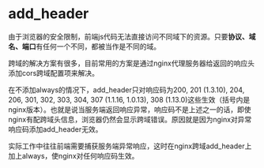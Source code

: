 # add\_header

由于浏览器的安全限制，前端js代码无法直接访问不同域下的资源。只要**协议、域名、端口**有任何一个不同，都被当作是不同的域。

跨域的解决方案有很多，目前常用的方案是通过nginx代理服务器给返回的响应头添加cors跨域配置项来解决。

在不添加always的情况下，add\_header只对响应码为200, 201 \(1.3.10\), 204, 206, 301, 302, 303, 304, 307 \(1.1.16, 1.0.13\), 308 \(1.13.0\)这些生效（括号内是nginx版本）。也就是说当服务端返回响应异常，响应码不是上述之一的话，即使nginx有配跨域头信息，浏览器仍然会显示跨域错误。原因就是因为nginx对异常响应码添加add\_header无效。

实际工作中往往前端需要捕获服务端异常响应，这时在nginx跨域add\_header上加上always，使nginx对任何响应码生效。

